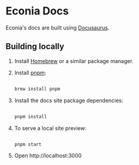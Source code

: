 # Econia Docs

Econia's docs are built using [Docusaurus].

## Building locally

1. Install [Homebrew] or a similar package manager.

1. Install [pnpm]:

   ```zsh

   brew install pnpm

   ```

1. Install the docs site package dependencies:

   ```zsh

   pnpm install

   ```

1. To serve a local site preview:

   ```zsh

   pnpm start

   ```

1. Open http://localhost:3000

[docusaurus]: https://docusaurus.io/
[homebrew]: https://brew.sh
[pnpm]: https://pnpm.io/
